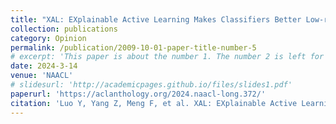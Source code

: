 ```yaml
---
title: "XAL: EXplainable Active Learning Makes Classifiers Better Low-resource Learners"
collection: publications
category: Opinion
permalink: /publication/2009-10-01-paper-title-number-5
# excerpt: 'This paper is about the number 1. The number 2 is left for future work.'
date: 2024-3-14
venue: 'NAACL'
# slidesurl: 'http://academicpages.github.io/files/slides1.pdf'
paperurl: 'https://aclanthology.org/2024.naacl-long.372/'
citation: 'Luo Y, Yang Z, Meng F, et al. XAL: EXplainable Active Learning Makes Classifiers Better Low-resource Learners[C]//Proceedings of the 2024 Conference of the North American Chapter of the Association for Computational Linguistics: Human Language Technologies (Volume 1: Long Papers). 2024: 6676-6698.'
---
```

